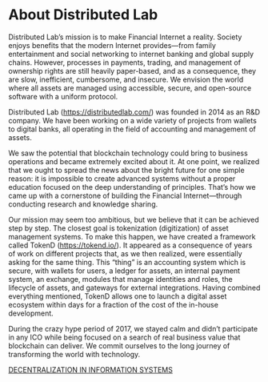 # About Distributed Lab

Distributed Lab’s mission is to make Financial Internet a reality. Society enjoys benefits that the modern Internet 
provides—from family entertainment and social networking to internet banking and global supply chains. However, 
processes in payments, trading, and management of ownership rights are still heavily paper-based, and as a consequence, 
they are slow, inefficient, cumbersome, and insecure. We envision the world where all assets are managed using 
accessible, secure, and open-source software with a uniform protocol.

Distributed Lab (https://distributedlab.com/) was founded in 2014 as an R&D company. We have been working on a wide 
variety of projects from wallets to digital banks, all operating in the field of accounting and management of assets.

We saw the potential that blockchain technology could bring to business operations and became extremely excited about 
it. At one point, we realized that we ought to spread the news about the bright future for one simple reason: it is 
impossible to create advanced systems without a proper education focused on the deep understanding of principles. 
That’s how we came up with a cornerstone of building the Financial Internet—through conducting research and knowledge 
sharing.

Our mission may seem too ambitious, but we believe that it can be achieved step by step. The closest goal is 
tokenization (digitization) of asset management systems. To make this happen, we have created a framework called TokenD 
(https://tokend.io/). It appeared as a consequence of years of work on different projects that, as we then realized, 
were essentially asking for the same thing. This “thing” is an accounting system which is secure, with wallets for 
users, a ledger for assets, an internal payment system, an exchange, modules that manage identities and roles, the 
lifecycle of assets, and gateways for external integrations. Having combined everything mentioned, TokenD allows one 
to launch a digital asset ecosystem within days for a fraction of the cost of the in-house development.

During the crazy hype period of 2017, we stayed calm and didn’t participate in any ICO while being focused on a search 
of real business value that blockchain can deliver. We commit ourselves to the long journey of transforming the world 
with technology.

[DECENTRALIZATION IN INFORMATION SYSTEMS](https://gitlab.com/oleksandr.kurbatov/blockchain-and-decentralized-systems-book/-/blob/main/chapters/volume-1/1-decentralization-in-information-systems.md)